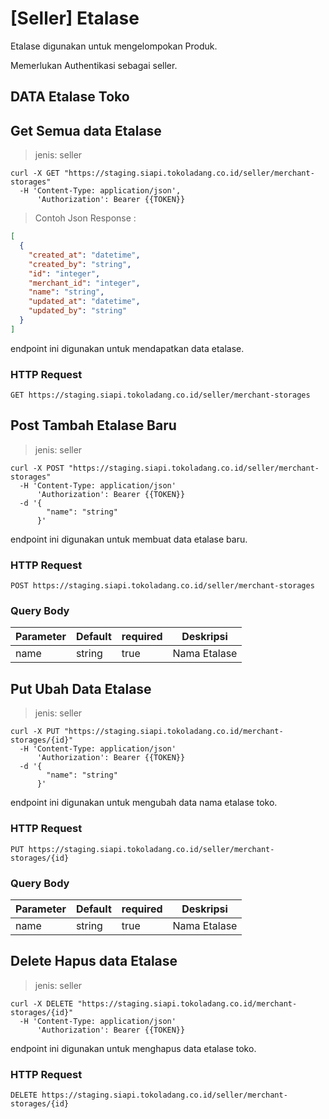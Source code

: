 # [Seller] Etalase 

Etalase digunakan untuk mengelompokan Produk.

<aside class="notice">
Memerlukan Authentikasi sebagai seller.
</aside>

## DATA Etalase Toko

## Get Semua data Etalase 

> jenis: seller

```shell
curl -X GET "https://staging.siapi.tokoladang.co.id/seller/merchant-storages"
  -H 'Content-Type: application/json',
      'Authorization': Bearer {{TOKEN}}
```

> Contoh Json Response :

```json
[
  {
    "created_at": "datetime",
    "created_by": "string",
    "id": "integer",
    "merchant_id": "integer",
    "name": "string",
    "updated_at": "datetime",
    "updated_by": "string"
  }
]
```

endpoint ini digunakan untuk mendapatkan data etalase.

### HTTP Request

`GET https://staging.siapi.tokoladang.co.id/seller/merchant-storages`

## Post Tambah Etalase Baru

> jenis: seller

```shell
curl -X POST "https://staging.siapi.tokoladang.co.id/seller/merchant-storages"
  -H 'Content-Type: application/json'
      'Authorization': Bearer {{TOKEN}}
  -d '{
        "name": "string"
      }'
```

endpoint ini digunakan untuk membuat data etalase baru.

### HTTP Request

`POST https://staging.siapi.tokoladang.co.id/seller/merchant-storages`

### Query Body

Parameter | Default | required | Deskripsi
--------- | ------- | -------- | -----------
name | string | true | Nama Etalase

## Put Ubah Data Etalase

> jenis: seller

```shell
curl -X PUT "https://staging.siapi.tokoladang.co.id/merchant-storages/{id}"
  -H 'Content-Type: application/json'
      'Authorization': Bearer {{TOKEN}}
  -d '{
        "name": "string"
      }'
```

endpoint ini digunakan untuk mengubah data nama etalase toko.

### HTTP Request

`PUT https://staging.siapi.tokoladang.co.id/seller/merchant-storages/{id}`

### Query Body

Parameter | Default | required | Deskripsi
--------- | ------- | -------- | -----------
name | string | true | Nama Etalase


## Delete Hapus data Etalase

> jenis: seller

```shell
curl -X DELETE "https://staging.siapi.tokoladang.co.id/merchant-storages/{id}"
  -H 'Content-Type: application/json'
      'Authorization': Bearer {{TOKEN}}
```

endpoint ini digunakan untuk menghapus data etalase toko.

### HTTP Request

`DELETE https://staging.siapi.tokoladang.co.id/seller/merchant-storages/{id}`
